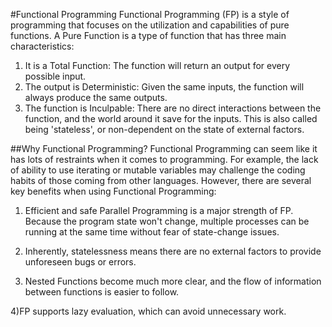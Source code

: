 #Functional Programming 
Functional Programming (FP) is a style of programming that focuses on the 
utilization and capabilities of pure functions. A Pure Function is a 
type of function that has three main characteristics:

1) It is a Total Function: The function will return an output for 
every possible input.
2) The output is Deterministic: Given the same inputs, the function
 will always produce the same outputs.
3) The function is Inculpable: There are no direct interactions between 
the function, and the world around it save for the inputs. This is also 
called being 'stateless', or non-dependent on the state of external factors.


##Why Functional Programming?
Functional Programming can seem like it has lots of restraints when it comes
to programming. For example, the lack of ability to use iterating or mutable variables may 
challenge the coding habits of those coming from other languages. However, there are several key
benefits when using Functional Programming:


1) Efficient and safe Parallel Programming is a major strength of FP. Because the program
state won't change, multiple processes can be running at the same time without fear of 
state-change issues. 

2) Inherently, statelessness means there are no external factors to provide unforeseen 
bugs or errors.

3) Nested Functions become much more clear, and the flow of information between 
functions is easier to follow.
   
4)FP supports lazy evaluation, which can avoid unnecessary work.



